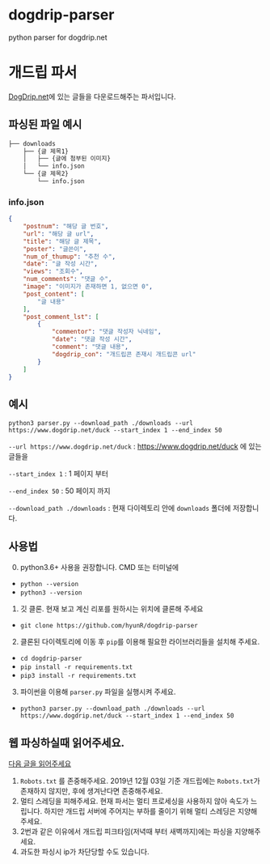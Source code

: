 # dogdrip-parser
python parser for dogdrip.net

# 개드립 파서 

[DogDrip.net](https://www.dogdrip.net/)에 있는 글들을 다운로드해주는 파서입니다.

## 파싱된 파일 예시

```bash
├── downloads
    ├── {글 제목1}
    │   ├── {글에 첨부된 이미지}
    │   └── info.json
    └── {글 제목2}
        └── info.json
```

### info.json 

```json
{
    "postnum": "해당 글 번호",
    "url": "해당 글 url",
    "title": "해당 글 제목",
    "poster": "글쓴이",
    "num_of_thumup": "추천 수",
    "date": "글 작성 시간",
    "views": "조회수",
    "num_comments": "댓글 수",
    "image": "이미지가 존재하면 1, 없으면 0",
    "post_content": [
        "글 내용"
    ],
    "post_comment_lst": [
        {
            "commentor": "댓글 작성자 닉네임",
            "date": "댓글 작성 시간",
            "comment": "댓글 내용",
            "dogdrip_con": "개드립콘 존재시 개드립콘 url"
        }
    ]
}
```


## 예시

`python3 parser.py --download_path ./downloads --url https://www.dogdrip.net/duck --start_index 1 --end_index 50`

`--url https://www.dogdrip.net/duck` : https://www.dogdrip.net/duck 에 있는 글들을 

`--start_index 1` : 1 페이지 부터 

`--end_index 50` : 50 페이지 까지

`--download_path ./downloads` : 현재 다이렉토리 안에 `downloads` 폴더에 저장합니다.

## 사용법

0. python3.6+ 사용을 권장합니다. CMD 또는 터미널에 

* `python --version`
* `python3 --version`

1. 깃 클론. 현재 보고 계신 리포를 원하시는 위치에 클론해 주세요 

* `git clone https://github.com/hyunR/dogdrip-parser`

2. 클론된 다이렉토리에 이동 후 `pip`를 이용해 필요한 라이브러리들을 설치해 주세요.

* `cd dogdrip-parser`
* `pip install -r requirements.txt`
* `pip3 install -r requirements.txt`

3. 파이썬을 이용해 `parser.py` 파일을 실행시켜 주세요.

* `python3 parser.py --download_path ./downloads --url https://www.dogdrip.net/duck --start_index 1 --end_index 50`

## 웹 파싱하실때 읽어주세요.

[다음 글을 읽어주세요](https://www.scrapehero.com/how-to-prevent-getting-blacklisted-while-scraping/)

1. `Robots.txt` 를 존중해주세요. 2019년 12월 03일 기준 개드립에는 `Robots.txt`가 존재하지 않지만, 후에 생겨난다면 존중해주세요.
2. 멀티 스레딩을 피해주세요. 현재 파서는 멀티 프로세싱을 사용하지 않아 속도가 느립니다. 하지만 개드립 서버에 주어지는 부하를 줄이기 위해 멀티 스레딩은 지양해주세요.
3. 2번과 같은 이유에서 개드립 피크타임(저녁때 부터 새벽까지)에는 파싱을 지양해주세요.
4. 과도한 파싱시 ip가 차단당할 수도 있습니다.